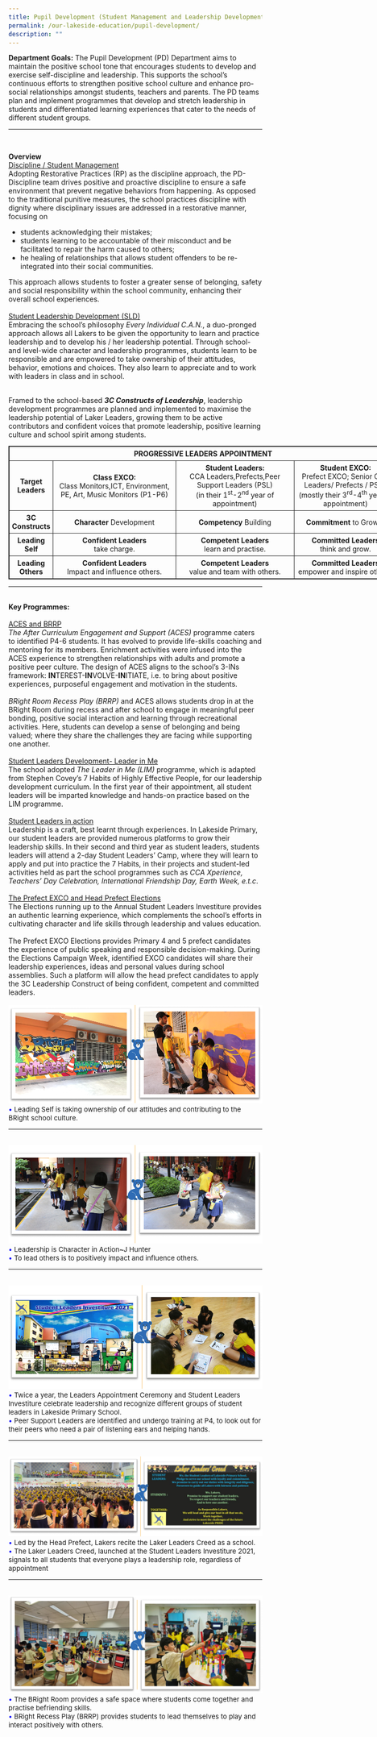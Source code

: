 ```yaml
---
title: Pupil Development (Student Management and Leadership Development)
permalink: /our-lakeside-education/pupil-development/
description: ""
---
```

<b>Department Goals:</b>
The Pupil Development (PD) Department aims to maintain the positive school tone that encourages students to develop and exercise self-discipline and leadership. This supports the school’s continuous efforts to strengthen positive school culture and enhance pro-social relationships amongst students, teachers and parents.
The PD teams plan and implement programmes that develop and stretch leadership in students and differentiated learning experiences that cater to the needs of different student groups.
<hr><br>

<b>Overview</b>
<br>
<u>Discipline / Student Management</u> <br>
Adopting Restorative Practices (RP) as the discipline approach, the PD-Discipline team drives positive and proactive discipline to ensure a safe environment that prevent negative behaviors from happening. As opposed to the traditional punitive measures, the school practices discipline with dignity where disciplinary issues are addressed in a restorative manner, focusing on 
<ul>
<li>students acknowledging their mistakes; </li>
<li>students learning to be accountable of their misconduct and be facilitated to repair the harm caused to others;</li>
<li>he healing of relationships that allows student offenders to be re-integrated into their social communities. </li></ul>
This approach allows students to foster a greater sense of belonging, safety and social responsibility within the school community, enhancing their overall school experiences. <br><br>
<u>Student Leadership Development (SLD)</u><br>
Embracing the school’s philosophy <i>Every Individual C.A.N.</i>, a duo-pronged approach allows all Lakers to be given the opportunity to learn and practice leadership and to develop his / her leadership potential.  Through school- and level-wide character and leadership programmes, students learn to be responsible and are empowered to take ownership of their attitudes, behavior, emotions and choices. They also learn to appreciate and to work with leaders in class and in school.<br><br>

Framed to the school-based <b><i>3C Constructs of Leadership</i></b>, leadership development programmes are planned and implemented to maximise the leadership potential of Laker Leaders, growing them to be active contributors and confident voices that promote leadership, positive learning culture and school spirit among students.
<br>
<table style="border: 1px solid rgb(42, 42, 42); width: 773px;">
<tbody class="" style="margin: 0px; outline: 0px; padding: 0px;">
<tr>
<td colspan="4" style="margin: 0px; outline: 0px; padding: 5px; text-align: center; border: 1px solid rgb(42, 42, 42);"><b>PROGRESSIVE LEADERS APPOINTMENT</b><br style="margin: 0px; outline: 0px; padding: 0px;"></td>
</tr>
<tr>
<td style="margin: 0px; outline: 0px; padding: 5px; text-align: center; border: 1px solid rgb(42, 42, 42);"><b>Target<br style="margin: 0px; outline: 0px; padding: 0px;">Leaders</b></td>
<td style="margin: 0px; outline: 0px; padding: 5px; text-align: center; border: 1px solid rgb(42, 42, 42);"><b>Class EXCO:</b><br>Class Monitors,ICT, Environment, PE, Art, Music Monitors  (P1-P6)
</td>
<td style="margin: 0px; outline: 0px; padding: 5px; text-align: center; border: 1px solid rgb(42, 42, 42);"><b>Student Leaders:</b><br>CCA Leaders,Prefects,Peer Support Leaders (PSL)<br>(in their 1<sup style="margin: 0px; outline: 0px; padding: 0px;">st</sup>-2<sup style="margin: 0px; outline: 0px; padding: 0px;">nd</sup><span>&nbsp;</span>year of appointment)</td>
<td style="margin: 0px; outline: 0px; padding: 5px; text-align: center; border: 1px solid rgb(42, 42, 42);"><b>Student EXCO:</b><br>Prefect EXCO;
Senior CCA Leaders/ Prefects / PSL /<br>(mostly their 3<sup style="margin: 0px; outline: 0px; padding: 0px;">rd</sup>-4<sup style="margin: 0px; outline: 0px; padding: 0px;">th</sup><span>&nbsp;</span>year of appointment)<br style="margin: 0px; outline: 0px; padding: 0px;"></td>
</tr>
<tr style="margin: 0px; outline: 0px; padding: 0px;">
<td style="margin: 0px; outline: 0px; padding: 5px; text-align: center; border: 1px solid rgb(42, 42, 42);"><b>3C<br style="margin: 0px; outline: 0px; padding: 0px;">Constructs</b></td>
<td style="margin: 0px; outline: 0px; padding: 5px; text-align: center; border: 1px solid rgb(42, 42, 42);"><b >Character</b> Development</td>
<td style="margin: 0px; outline: 0px; padding: 5px; text-align: center; border: 1px solid rgb(42, 42, 42);"><b style="margin: 0px; outline: 0px; padding: 0px;">Competency</b> Building</td>
<td style="margin: 0px; outline: 0px; padding: 5px; text-align: center; border: 1px solid rgb(42, 42, 42);"><b>Commitment</b> to Growth</td></tr><tr style="margin: 0px; outline: 0px; padding: 0px;">
<td style="margin: 0px; outline: 0px; padding: 5px; text-align: center; border: 1px solid rgb(42, 42, 42);"><b>Leading<br style="margin: 0px; outline: 0px; padding: 0px;">Self</b></td><td style="margin: 0px; outline: 0px; padding: 5px; text-align: center; border: 1px solid rgb(42, 42, 42);"><b>Confident Leaders<br style="margin: 0px; outline: 0px; padding: 0px;"></b>take charge.</td>
<td style="margin: 0px; outline: 0px; padding: 5px; text-align: center; border: 1px solid rgb(42, 42, 42);"><b>Competent Leaders<br style="margin: 0px; outline: 0px; padding: 0px;"></b>learn and practise.</td>
<td style="margin: 0px; outline: 0px; padding: 5px; text-align: center; border: 1px solid rgb(42, 42, 42);"><b>Committed Leaders<br style="margin: 0px; outline: 0px; padding: 0px;"></b>think and grow.</td>
</tr>
<tr>
<td style="margin: 0px; outline: 0px; padding: 5px; text-align: center; border: 1px solid rgb(42, 42, 42);"><b>Leading<br style="margin: 0px; outline: 0px; padding: 0px;">Others</b></td>
<td style="margin: 0px; outline: 0px; padding: 5px; text-align: center; border: 1px solid rgb(42, 42, 42);"><b>Confident Leaders<br style="margin: 0px; outline: 0px; padding: 0px;"></b>Impact and influence others.</td>
<td style="margin: 0px; outline: 0px; padding: 5px; text-align: center; border: 1px solid rgb(42, 42, 42);"><b>Competent Leaders<br style="margin: 0px; outline: 0px; padding: 0px;"></b>value and team with others.</td>
<td style="margin: 0px; outline: 0px; padding: 5px; text-align: center; border: 1px solid rgb(42, 42, 42);"><b>Committed Leaders<br style="margin: 0px; outline: 0px; padding: 0px;"></b>empower and inspire others.</td>
</tr>
</tbody>
</table>
<hr><br>
<b>Key Programmes:</b>
<br><br>
<u>ACES and BRRP</u><br>
<i>The After Curriculum Engagement and Support (ACES)</i> programme caters to identified P4-6 students. It has evolved to provide life-skills coaching and mentoring for its members. Enrichment activities were infused into the ACES experience to strengthen relationships with adults and promote a positive peer culture. The design of ACES aligns to the school’s 3-INs framework: <b>IN</b>TEREST-<b>IN</b>VOLVE-<b>IN</b>ITIATE, i.e. to bring about positive experiences, purposeful engagement and motivation in the students. 
<br><br>
<i>BRight Room Recess Play (BRRP)</i> and ACES allows students drop in at the BRight Room during recess and after school to engage in meaningful peer bonding, positive social interaction and learning through recreational activities. Here, students can develop a sense of belonging and being valued; where they share the challenges they are facing while supporting one another. 
<br><br>
<u>Student Leaders Development- Leader in Me</u><br>
The school adopted <i>The Leader in Me (LIM)</i> programme, which is adapted from Stephen Covey’s 7 Habits of Highly Effective People, for our leadership development curriculum. In the first year of their appointment, all student leaders will be imparted knowledge and hands-on practice based on the LIM programme.
<br><br>
<u>Student Leaders in action</u><br>
Leadership is a craft, best learnt through experiences. In Lakeside Primary, our student leaders are provided numerous platforms to grow their leadership skills.
In their second and third year as student leaders, students leaders will attend a 2-day Student Leaders’ Camp, where they will learn to apply and put into practice the 7 Habits, in their projects and student-led activities held as part the school programmes such as <i>CCA Xperience, Teachers’ Day Celebration, International Friendship Day, Earth Week, e.t.c</i>.
<br><br>
<u>The Prefect EXCO and Head Prefect Elections</u><br>
The Elections running up to the Annual Student Leaders Investiture provides an authentic learning experience, which complements the school’s efforts in cultivating character and life skills through leadership and values education.
<br><br>
The Prefect EXCO Elections provides Primary 4 and 5 prefect candidates the experience of public speaking and responsible decision-making. During the Elections Campaign Week, identified EXCO candidates will share their leadership experiences, ideas and personal values during school assemblies. Such a platform will allow the head prefect candidates to apply the 3C Leadership Construct of being confident, competent and committed leaders.
<br><br>
<img src="/images/Department/09PD/PD1.png">
<br>
<span style="font-size:10pt;">
<span style="color:blue;">•</span> Leading Self is taking ownership of our attitudes and contributing to the BRight school culture.</span>
<hr><br>
<img src="/images/Department/09PD/PD2.png">
<br>
<span style="font-size:10pt;">
<span style="color:blue;">•</span> Leadership is Character in Action~J Hunter   <br><span style="color:blue;">•</span> To lead others is to positively impact and influence others.</span>
<hr><br>
<img src="/images/Department/09PD/PD3.png">
<br>
<span style="font-size:10pt;">
<span style="color:blue;">•</span> Twice a year, the Leaders Appointment Ceremony and Student Leaders Investiture celebrate leadership and recognize different groups of student leaders in Lakeside Primary School.    <br><span style="color:blue;">•</span> Peer Support Leaders are identified and undergo training at  P4, to look out for their peers who need a pair of listening ears and helping hands.</span>
<hr><br>
<img src="/images/Department/09PD/PD4.png">
<br>
<span style="font-size:10pt;">
<span style="color:blue;">•</span> Led by the Head Prefect, Lakers recite the Laker Leaders Creed as a school.  <br><span style="color:blue;">•</span> The Laker Leaders Creed, launched at the Student Leaders Investiture 2021, signals to all students that everyone plays a leadership role, regardless of appointment</span>
<hr><br>
<img src="/images/Department/09PD/PD5.png">
<br>
<span style="font-size:10pt;">
<span style="color:blue;">•</span> The BRight Room provides a safe space where students come together and practise befriending skills.   <br><span style="color:blue;">•</span> BRight Recess Play (BRRP) provides students to lead themselves to play and interact positively with others.</span>